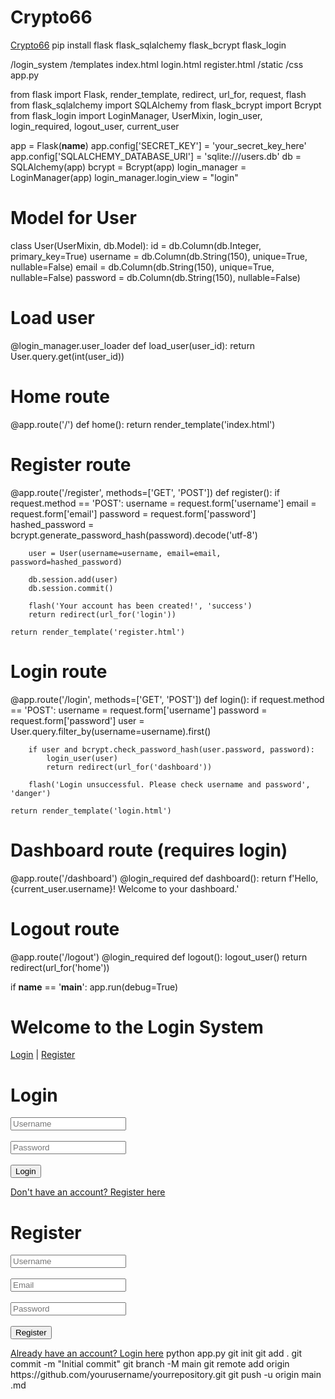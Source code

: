 # Crypto66
<a href="https://www.example.com">Crypto66</a>
pip install flask flask_sqlalchemy flask_bcrypt flask_login

/login_system
    /templates
        index.html
        login.html
        register.html
    /static
        /css
    app.py

from flask import Flask, render_template, redirect, url_for, request, flash
from flask_sqlalchemy import SQLAlchemy
from flask_bcrypt import Bcrypt
from flask_login import LoginManager, UserMixin, login_user, login_required, logout_user, current_user

app = Flask(__name__)
app.config['SECRET_KEY'] = 'your_secret_key_here'
app.config['SQLALCHEMY_DATABASE_URI'] = 'sqlite:///users.db'
db = SQLAlchemy(app)
bcrypt = Bcrypt(app)
login_manager = LoginManager(app)
login_manager.login_view = "login"

# Model for User
class User(UserMixin, db.Model):
    id = db.Column(db.Integer, primary_key=True)
    username = db.Column(db.String(150), unique=True, nullable=False)
    email = db.Column(db.String(150), unique=True, nullable=False)
    password = db.Column(db.String(150), nullable=False)

# Load user
@login_manager.user_loader
def load_user(user_id):
    return User.query.get(int(user_id))

# Home route
@app.route('/')
def home():
    return render_template('index.html')

# Register route
@app.route('/register', methods=['GET', 'POST'])
def register():
    if request.method == 'POST':
        username = request.form['username']
        email = request.form['email']
        password = request.form['password']
        hashed_password = bcrypt.generate_password_hash(password).decode('utf-8')

        user = User(username=username, email=email, password=hashed_password)

        db.session.add(user)
        db.session.commit()

        flash('Your account has been created!', 'success')
        return redirect(url_for('login'))

    return render_template('register.html')

# Login route
@app.route('/login', methods=['GET', 'POST'])
def login():
    if request.method == 'POST':
        username = request.form['username']
        password = request.form['password']
        user = User.query.filter_by(username=username).first()

        if user and bcrypt.check_password_hash(user.password, password):
            login_user(user)
            return redirect(url_for('dashboard'))

        flash('Login unsuccessful. Please check username and password', 'danger')

    return render_template('login.html')

# Dashboard route (requires login)
@app.route('/dashboard')
@login_required
def dashboard():
    return f'Hello, {current_user.username}! Welcome to your dashboard.'

# Logout route
@app.route('/logout')
@login_required
def logout():
    logout_user()
    return redirect(url_for('home'))

if __name__ == '__main__':
    app.run(debug=True)
<!DOCTYPE html>
<html lang="en">
<head>
    <meta charset="UTF-8">
    <meta name="viewport" content="width=device-width, initial-scale=1.0">
    <title>Home</title>
</head>
<body>
    <h1>Welcome to the Login System</h1>
    <a href="{{ url_for('login') }}">Login</a> | <a href="{{ url_for('register') }}">Register</a>
</body>
</html>
<!DOCTYPE html>
<html lang="en">
<head>
    <meta charset="UTF-8">
    <meta name="viewport" content="width=device-width, initial-scale=1.0">
    <title>Login</title>
</head>
<body>
    <h1>Login</h1>
    <form method="POST">
        <input type="text" name="username" placeholder="Username" required><br><br>
        <input type="password" name="password" placeholder="Password" required><br><br>
        <button type="submit">Login</button>
    </form>
    <a href="{{ url_for('register') }}">Don't have an account? Register here</a>
</body>
</html>
<!DOCTYPE html>
<html lang="en">
<head>
    <meta charset="UTF-8">
    <meta name="viewport" content="width=device-width, initial-scale=1.0">
    <title>Register</title>
</head>
<body>
    <h1>Register</h1>
    <form method="POST">
        <input type="text" name="username" placeholder="Username" required><br><br>
        <input type="email" name="email" placeholder="Email" required><br><br>
        <input type="password" name="password" placeholder="Password" required><br><br>
        <button type="submit">Register</button>
    </form>
    <a href="{{ url_for('login') }}">Already have an account? Login here</a>
</body>
</html>
python app.py
git init
git add .
git commit -m "Initial commit"
git branch -M main
git remote add origin https://github.com/yourusername/yourrepository.git
git push -u origin main
.md
